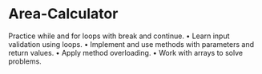 # Area-Calculator
Practice while and for loops with break and continue. • Learn input validation using loops. • Implement and use methods with parameters and return values. • Apply method overloading. • Work with arrays to solve problems.
